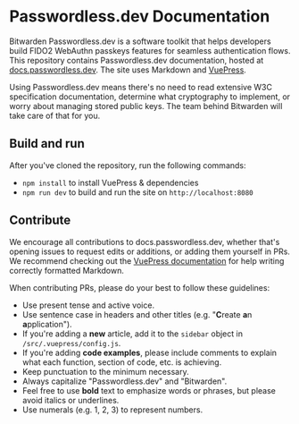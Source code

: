 # Passwordless.dev Documentation

Bitwarden Passwordless.dev is a software toolkit that helps developers build FIDO2 WebAuthn passkeys features for seamless authentication flows. This repository contains Passwordless.dev documentation, hosted at [docs.passwordless.dev](docs.passwordless.dev). The site uses Markdown and [VuePress](https://vuepress.vuejs.org/guide/).

Using Passwordless.dev means there's no need to read extensive W3C specification documentation, determine what cryptography to implement, or worry about managing stored public keys. The team behind Bitwarden will take care of that for you.

## Build and run

After you've cloned the repository, run the following commands: 

- `npm install` to install VuePress & dependencies
- `npm run dev` to build and run the site on `http://localhost:8080`

## Contribute

We encourage all contributions to docs.passwordless.dev, whether that's opening issues to request edits or additions, or adding them yourself in PRs. We recommend checking out the [VuePress documentation](https://vuepress.vuejs.org/guide/getting-started.html) for help writing correctly formatted Markdown.

When contributing PRs, please do your best to follow these guidelines:

- Use present tense and active voice.
- Use sentence case in headers and other titles (e.g. "**C**reate **a**n **a**pplication").
- If you're adding a **new** article, add it to the `sidebar` object in `/src/.vuepress/config.js`.
- If you're adding **code examples**, please include comments to explain what each function, section of code, etc. is achieving.
- Keep punctuation to the minimum necessary.
- Always capitalize "Passwordless.dev" and "Bitwarden".
- Feel free to use **bold** text to emphasize words or phrases, but please avoid italics or underlines.
- Use numerals (e.g. 1, 2, 3) to represent numbers.
